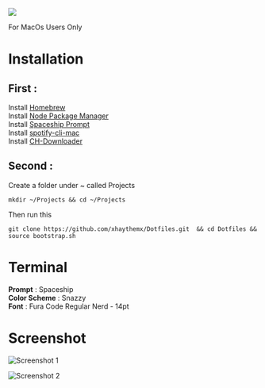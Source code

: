 
![](https://camo.githubusercontent.com/2e32212f6983db005e5c30da065dc3ce8dbd415f/68747470733a2f2f6173736574732e6e69636b666963616e6f2e636f6d2f67682d646f7466696c65732e737667)


For MacOs Users Only  

# Installation

## First :
 Install [Homebrew](https://brew.sh)  
 Install [Node Package Manager](https://github.com/nvm-sh/nvm)  
 Install [Spaceship Prompt](https://github.com/denysdovhan/spaceship-prompt/)  
 Install [spotify-cli-mac](https://www.npmjs.com/package/spotify-cli-mac)  
 Install [CH-Downloader](https://github.com/alekseylovchikov/ch-download)  

## Second :

Create a folder under ~ called Projects

    mkdir ~/Projects && cd ~/Projects
    
Then run this 

    git clone https://github.com/xhaythemx/Dotfiles.git  && cd Dotfiles && source bootstrap.sh

# Terminal

**Prompt** : Spaceship  
**Color Scheme**  : Snazzy  
 **Font** : Fura Code Regular Nerd - 14pt  
 
# Screenshot

![Screenshot 1](https://i.imgur.com/E28aw71.png)  

![Screenshot 2](https://i.imgur.com/rSHkF2X.png)  

